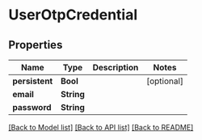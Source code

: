 # UserOtpCredential

## Properties
Name | Type | Description | Notes
------------ | ------------- | ------------- | -------------
**persistent** | **Bool** |  | [optional] 
**email** | **String** |  | 
**password** | **String** |  | 

[[Back to Model list]](../README.md#documentation-for-models) [[Back to API list]](../README.md#documentation-for-api-endpoints) [[Back to README]](../README.md)


